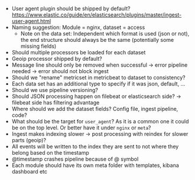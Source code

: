 * User agent plugin should be shipped by default? https://www.elastic.co/guide/en/elasticsearch/plugins/master/ingest-user-agent.html
* Naming suggestion: Module = nginx, dataset = access
    * Note on the data set: Independent which format is used (json or not), the end structure should always be the same (potentially some missing fields)
* Should multiple processors be loaded for each dataset
* Geoip processor shipped by default?
* Message line should only be removed when successful -> error pipeline needed -> error should not block ingest
* Should we "rename" metricset in metricbeat to dataset to consistency?
* Each data set has an additional type to specify if it was json, default, ...
* Should we use pipeline versioning?
* Should JSON processing happen on filebeat or elasticsearch side? -> filebeat side has filtering advantage
* Where should we add the dataset fields? Config file, ingest pipeline, code?
* What should be the target for `user_agent`? As it is a common one it could be on the top level. Or better have it under `nginx` or `meta`?
* Ingest makes indexing slower -> post processing with reindex for slower parts (geoip)?
* All events will be written to the index they are sent to not where they belong based on the timestamp
* @timestamp crashes pipeline because of @ symbol
* Each module should have its own meta folder with templates, kibana dashboard etc
